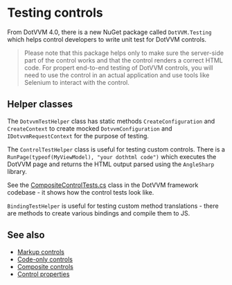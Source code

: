 # Testing controls

From DotVVM 4.0, there is a new NuGet package called `DotVVM.Testing` which helps control developers to write unit test for DotVVM controls.

> Please note that this package helps only to make sure the server-side part of the control works and that the control renders a correct HTML code. For propert end-to-end testing of DotVVM controls, you will need to use the control in an actual application and use tools like Selenium to interact with the control.

## Helper classes

The `DotvvmTestHelper` class has static methods `CreateConfiguration` and `CreateContext` to create mocked  `DotvvmConfiguration` and `IDotvvmRequestContext` for the purpose of testing.

The `ControlTestHelper` class is useful for testing custom controls. There is a `RunPage(typeof(MyViewModel), "your dothtml code")` which executes the DotVVM page and returns the HTML output parsed using the `AngleSharp` library.

See the [CompositeControlTests.cs](https://github.com/riganti/dotvvm/blob/main/src/Tests/ControlTests/CompositeControlTests.cs#L32) class in the DotVVM framework codebase - it shows how the control tests look like. 

`BindingTestHelper` is useful for testing custom method translations - there are methods to create various bindings and compile them to JS.

## See also

* [Markup controls](markup-controls)
* [Code-only controls](code-only-controls)
* [Composite controls](composite-controls)
* [Control properties](composite-controls)